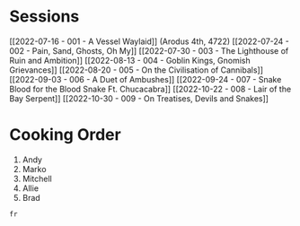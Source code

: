 


# Sessions

[[2022-07-16 - 001 - A Vessel Waylaid]] (Arodus 4th, 4722)
[[2022-07-24 - 002 - Pain, Sand, Ghosts, Oh My]]
[[2022-07-30 - 003 - The Lighthouse of Ruin and Ambition]]
[[2022-08-13 - 004 - Goblin Kings, Gnomish Grievances]]
[[2022-08-20 - 005 - On the Civilisation of Cannibals]]
[[2022-09-03 - 006 - A Duet of Ambushes]]
[[2022-09-24 - 007 - Snake Blood for the Blood Snake Ft. Chucacabra]]
[[2022-10-22 - 008 - Lair of the Bay Serpent]]
[[2022-10-30 - 009 - On Treatises, Devils and Snakes]]



# Cooking Order
1. Andy
2. Marko
3. Mitchell
4. Allie
5. Brad

```timeline
fr
```